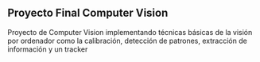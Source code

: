 ## Proyecto Final Computer Vision
 Proyecto de Computer Vision implementando técnicas básicas de la visión por ordenador como la calibración, detección de patrones, extracción de información y un tracker
